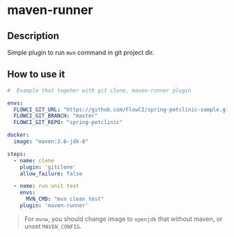 # maven-runner

## Description

Simple plugin to run `mvn` command in git project dir.

## How to use it

```yml
#  Example that togeher with git clone, maven-runner plugin

envs:
  FLOWCI_GIT_URL: "https://github.com/FlowCI/spring-petclinic-sample.git"
  FLOWCI_GIT_BRANCH: "master"
  FLOWCI_GIT_REPO: "spring-petclinic"

docker:
  image: "maven:3.6-jdk-8"

steps:
  - name: clone
    plugin: 'gitclone'
    allow_failure: false

  - name: run unit test
    envs:
      MVN_CMD: "mvn clean test"
    plugin: 'maven-runner'
```

> For `mvnw`, you should change image to `openjdk` that without maven, or unset `MAVEN_CONFIG`.